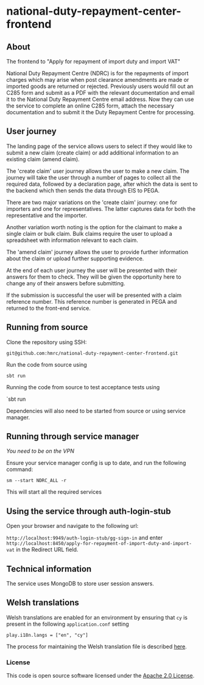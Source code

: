 

# national-duty-repayment-center-frontend

## About
The frontend to "Apply for repayment of import duty and import VAT"

National Duty Repayment Centre (NDRC) is for the repayments of import charges which may arise when post clearance amendments are made or imported goods are returned or rejected.
Previously users would fill out an C285 form and submit as a PDF with the relevant documentation and email it to the National Duty Repayment Centre email address. Now they can use the service to complete an online C285 form, attach the necessary documentation and to submit it the Duty Repayment Centre for processing.

## User journey

The landing page of the service allows users to select if they would like to submit a new claim (create claim) or add additional information to an existing claim (amend claim).

The 'create claim' user journey allows the user to make a new claim. The journey will take the user through a number of pages to collect all the required data, followed by a declaration page, after which the data is sent to the backend which then sends the data through EIS to PEGA.

There are two major variations on the 'create claim' journey: one for importers and one for representatives. The latter captures data for both the representative and the importer.

Another variation worth noting is the option for the claimant to make a single claim or bulk claim. Bulk claims require the user to upload a spreadsheet with information relevant to each claim.

The 'amend claim' journey allows the user to provide further information about the claim or upload further supporting evidence.

At the end of each user journey the user will be presented with their answers for them to check. They will be given the opportunity here to change any of their answers before submitting.

If the submission is successful the user will be presented with a claim reference number. This reference number is generated in PEGA and returned to the front-end service.

## Running from source
Clone the repository using SSH:

`git@github.com:hmrc/national-duty-repayment-center-frontend.git`

Run the code from source using 

`sbt run`

Running the code from source to test acceptance tests using

`sbt run 

Dependencies will also need to be started from source or using service manager.

## Running through service manager

*You need to be on the VPN*

Ensure your service manager config is up to date, and run the following command:

`sm --start NDRC_ALL -r`

This will start all the required services

## Using the service through auth-login-stub

Open your browser and navigate to the following url:

`http://localhost:9949/auth-login-stub/gg-sign-in` and enter `http://localhost:8450/apply-for-repayment-of-import-duty-and-import-vat` in the Redirect URL field.


## Technical information

The service uses MongoDB to store user session answers.

## Welsh translations
Welsh translations are enabled for an environment by ensuring that `cy` is present in the following `application.conf`
setting

```
play.i18n.langs = ["en", "cy"]
```

The process for maintaining the Welsh translation file is described [here](translations/README.md). 

### License

This code is open source software licensed under the [Apache 2.0 License]("http://www.apache.org/licenses/LICENSE-2.0.html").
